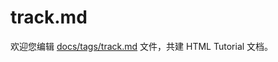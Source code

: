 track.md
===

欢迎您编辑 <a target="__blank" href="https://github.com/jaywcjlove/html-tutorial/blob/main/docs/tags/track.md">docs/tags/track.md</a> 文件，共建 HTML Tutorial 文档。